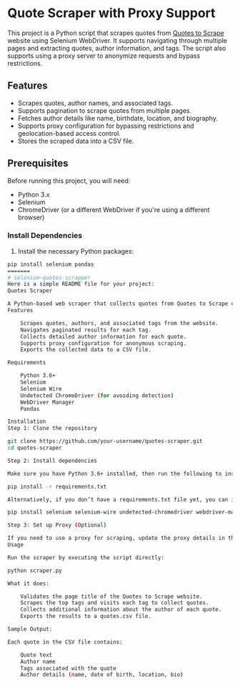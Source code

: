 # Quote Scraper with Proxy Support

This project is a Python script that scrapes quotes from [Quotes to Scrape](https://quotes.toscrape.com) website using Selenium WebDriver. It supports navigating through multiple pages and extracting quotes, author information, and tags. The script also supports using a proxy server to anonymize requests and bypass restrictions.

## Features

- Scrapes quotes, author names, and associated tags.
- Supports pagination to scrape quotes from multiple pages.
- Fetches author details like name, birthdate, location, and biography.
- Supports proxy configuration for bypassing restrictions and geolocation-based access control.
- Stores the scraped data into a CSV file.

## Prerequisites

Before running this project, you will need:

- Python 3.x
- Selenium
- ChromeDriver (or a different WebDriver if you're using a different browser)

### Install Dependencies

1. Install the necessary Python packages:

```bash
pip install selenium pandas
=======
# selenium-quotes-scrapper
Here is a simple README file for your project:
Quotes Scraper

A Python-based web scraper that collects quotes from Quotes to Scrape using Selenium WebDriver, Selenium Wire for proxy handling, and Pandas for exporting results to a CSV file. It also fetches detailed author information, such as name, birth date, location, and bio.
Features

    Scrapes quotes, authors, and associated tags from the website.
    Navigates paginated results for each tag.
    Collects detailed author information for each quote.
    Supports proxy configuration for anonymous scraping.
    Exports the collected data to a CSV file.

Requirements

    Python 3.6+
    Selenium
    Selenium Wire
    Undetected ChromeDriver (for avoiding detection)
    WebDriver Manager
    Pandas

Installation
Step 1: Clone the repository

git clone https://github.com/your-username/quotes-scraper.git
cd quotes-scraper

Step 2: Install dependencies

Make sure you have Python 3.6+ installed, then run the following to install required dependencies:

pip install -r requirements.txt

Alternatively, if you don’t have a requirements.txt file yet, you can install the necessary libraries individually:

pip install selenium selenium-wire undetected-chromedriver webdriver-manager pandas

Step 3: Set up Proxy (Optional)

If you need to use a proxy for scraping, update the proxy details in the quotes_scrapper function. Modify the proxy_username, proxy_password, proxy_address, and proxy_port values.
Usage

Run the scraper by executing the script directly:

python scraper.py

What it does:

    Validates the page title of the Quotes to Scrape website.
    Scrapes the top tags and visits each tag to collect quotes.
    Collects additional information about the author of each quote.
    Exports the results to a quotes.csv file.

Sample Output:

Each quote in the CSV file contains:

    Quote text
    Author name
    Tags associated with the quote
    Author details (name, date of birth, location, bio)

